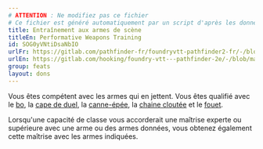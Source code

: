 ```yaml
---
# ATTENTION : Ne modifiez pas ce fichier
# Ce fichier est généré automatiquement par un script d'après les données du module Foundry VTT officiel et de sa traduction
title: Entraînement aux armes de scène
titleEn: Performative Weapons Training
id: SOG0yVNtiDsaNbIO
urlFr: https://gitlab.com/pathfinder-fr/foundryvtt-pathfinder2-fr/-/blob/master/data/feats/SOG0yVNtiDsaNbIO.htm
urlEn: https://gitlab.com/hooking/foundry-vtt---pathfinder-2e/-/blob/master/packs/data/feats.db/performative-weapons-training.json
group: feats
layout: dons
---
```

Vous êtes compétent avec les armes qui en jettent. Vous êtes qualifié avec le [bo](../equipment/bô.md), la [cape de duel](../equipment/cape-de-duel.md), la [canne-épée](../equipment/canne-épée.md), la [chaine cloutée](../equipment/chaîne-cloutée.md) et le [fouet](../equipment/fouet.md).

Lorsqu'une capacité de classe vous accorderait une maîtrise experte ou supérieure avec une arme ou des armes données, vous obtenez également cette maîtrise avec les armes indiquées.


